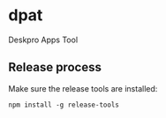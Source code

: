 # dpat
Deskpro Apps Tool

## Release process

Make sure the release tools are installed: 

    npm install -g release-tools
